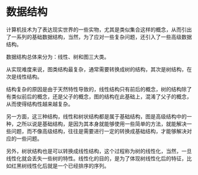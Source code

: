 # 数据结构

计算机技术为了表达现实世界的一些实物，尤其是类似集合这样的概念，从而引出了一系列的基础数据结构，当然，为了应对一些复杂问题，还引入了一些高级数据结构。

数据结构总体来分为：线性、树和图三大类。

从实现难度来说，图类结构最复杂，通常需要转换成树的结构，其次是树结构，在次是线性结构。

结构复杂的原因是由于天然特性导致的，线性结构只有前后的概念，树的结构除了有类似前后的概念，还是父子的概念，图的结构在此基础上，混淆了父子的概念，从而使得结构性越来越复杂。

另一方面，这三种结构，线性和树状结构都是属于基础结构，图是高级结构中的一种，之所以说是基础结构，是因为其本身就能够使用一些简单的方法，就能解决一些问题，而不像高级结构，往往是需要进行一定的转换成基础结构，才能够解决对应的一些问题。

另外，树状结构也是可以转换成线性结构，这个过程称为树的线性化，当然，一旦线性化就会丢失一些树的特性。线性化的目的，是为了体现树线性化后的特征，比如红黑树线性化后就是一个已经排序的序列。
